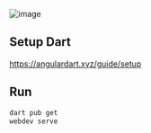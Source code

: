 ![image](https://user-images.githubusercontent.com/26933429/183293758-f6e74d74-d57f-4aea-bfaa-fa3f5d0ded4d.png)

## Setup Dart
https://angulardart.xyz/guide/setup

## Run
```sh
dart pub get
webdev serve
```
